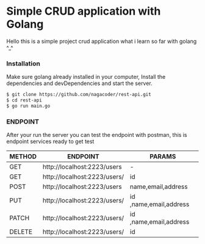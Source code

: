# Simple CRUD application with Golang
Hello this is a simple project crud application what i learn so far with golang ^_^


### Installation
Make sure golang already installed in your computer,
Install the dependencies and devDependencies and start the server.

```sh
$ git clone https://github.com/nagacoder/rest-api.git
$ cd rest-api
$ go run main.go
```
### ENDPOINT

After your run the server you can test the endpoint with postman, 
this is endpoint services ready to get test

| METHOD | ENDPOINT | PARAMS
| ------ | ------ |------ |
| GET | http://localhost:2223/users |-|
| GET | http://localhost:2223/users/ |id|
| POST | http://localhost:2223/users |name,email,address|
| PUT | http://localhost:2223/users/ |id ,name,email,address|
| PATCH | http://localhost:2223/users/ |id ,name,email,address|
| DELETE | http://localhost:2223/users/ |id|
